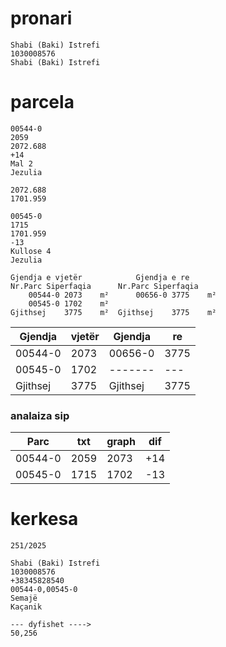 
# pronari

```
Shabi (Baki) Istrefi 
1030008576
Shabi (Baki) Istrefi

```
# parcela

```
00544-0
2059
2072.688
+14
Mal 2
Jezulia

2072.688
1701.959

00545-0
1715
1701.959
-13
Kullose 4
Jezulia

Gjendja e vjetër			Gjendja e re		
Nr.Parc	Siperfaqia		Nr.Parc	Siperfaqia	
    00544-0	2073	m²	    00656-0	3775	m²
    00545-0	1702	m²			
Gjithsej	3775	m²	Gjithsej	3775	m²

```
| Gjendja | vjetër | Gjendja | re |
| --------------- | --------------- | --------------- | --------------- |
| 00544-0  | 2073  | 00656-0  | 3775  |
| 00545-0  | 1702  | -------  | ---   |
| Gjithsej | 3775  | Gjithsej | 3775  |


### analaiza sip

| Parc | txt | graph | dif |
| --------------- | --------------- | --------------- | --------------- |
| 00544-0 | 2059 | 2073 | +14 |
| 00545-0 | 1715 | 1702 | -13 |


# kerkesa

```
251/2025

Shabi (Baki) Istrefi 
1030008576
+38345828540
00544-0,00545-0
Semajë
Kaçanik

--- dyfishet ---->
50,256

```
